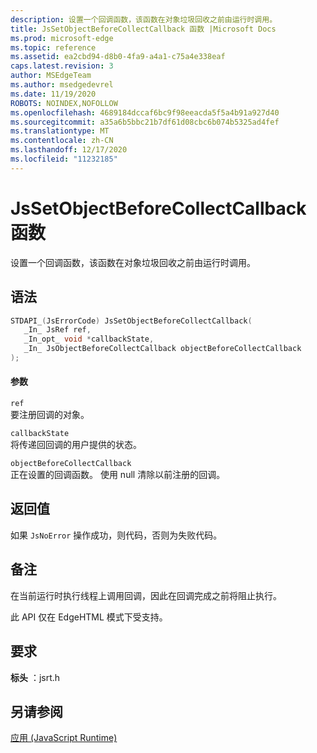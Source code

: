```yaml
---
description: 设置一个回调函数，该函数在对象垃圾回收之前由运行时调用。
title: JsSetObjectBeforeCollectCallback 函数 |Microsoft Docs
ms.prod: microsoft-edge
ms.topic: reference
ms.assetid: ea2cbd94-d8b0-4fa9-a4a1-c75a4e338eaf
caps.latest.revision: 3
author: MSEdgeTeam
ms.author: msedgedevrel
ms.date: 11/19/2020
ROBOTS: NOINDEX,NOFOLLOW
ms.openlocfilehash: 4689184dccaf6bc9f98eeacda5f5a4b91a927d40
ms.sourcegitcommit: a35a6b5bbc21b7df61d08cbc6b074b5325ad4fef
ms.translationtype: MT
ms.contentlocale: zh-CN
ms.lasthandoff: 12/17/2020
ms.locfileid: "11232185"
---
```

# JsSetObjectBeforeCollectCallback 函数

设置一个回调函数，该函数在对象垃圾回收之前由运行时调用。  
  
## 语法  
  
```cpp  
STDAPI_(JsErrorCode) JsSetObjectBeforeCollectCallback(  
   _In_ JsRef ref,  
   _In_opt_ void *callbackState,  
   _In_ JsObjectBeforeCollectCallback objectBeforeCollectCallback  
);  
```  
  
#### 参数  
 `ref`  
 要注册回调的对象。  
  
 `callbackState`  
 将传递回回调的用户提供的状态。  
  
 `objectBeforeCollectCallback`  
 正在设置的回调函数。 使用 null 清除以前注册的回调。  
  
## 返回值  
 如果 `JsNoError` 操作成功，则代码，否则为失败代码。  
  
## 备注  
 在当前运行时执行线程上调用回调，因此在回调完成之前将阻止执行。  
  
 此 API 仅在 EdgeHTML 模式下受支持。  
  
## 要求  
 **标头** ：jsrt.h  
  
## 另请参阅  
 [应用 (JavaScript Runtime)](../chakra-hosting/reference-javascript-runtime.md)
